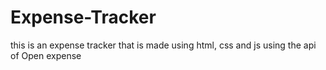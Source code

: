 # Expense-Tracker
this is an expense tracker that is made using html, css and js using the api of Open expense 
